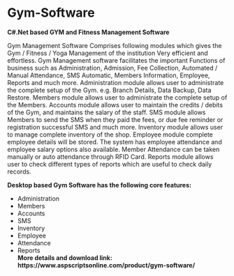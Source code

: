 # Gym-Software
<b>C#.Net based GYM and Fitness Management Software</b>

Gym Management Software Comprises following modules which gives the Gym / Fitness / Yoga Management of the institution Very efficient and effortless. Gym Management software facilitates the important Functions of business such as Administration, Admission, Fee Collection, Automated / Manual Attendance, SMS Automatic, Members Information, Employee, Reports and much more. Administration module allows user to administrate the complete setup of the Gym. e.g. Branch Details, Data Backup, Data Restore. Members module allows user to administrate the complete setup of the Members. Accounts module allows user to maintain the credits / debits of the Gym, and maintains the salary of the staff. SMS module allows Members to send the SMS when they paid the fees, or due fee reminder or registration successful SMS and much more. Inventory module allows user to manage complete inventory of the shop. Employee module complete employee details will be stored. The system has employee attendance and employee salary options also available. Member Attendance can be taken manually or auto attendance through RFID Card. Reports module allows user to check different types of reports which are useful to check daily records.

<b>Desktop based Gym Software has the following core features:</b>

<ul>
<li>Administration</li>
<li>Members</li>
<li>Accounts</li>
<li>SMS</li>
<li>Inventory</li>
<li>Employee</li>
<li>Attendance</li>
<li>Reports</li>
<b>More details and download link:</b><br>
<b>https://www.aspscriptsonline.com/product/gym-software/</b>
